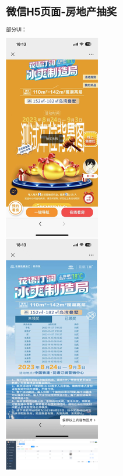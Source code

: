 # 微信H5页面-房地产抽奖

部分UI：

<img style="width:50%" src="./img/1.jpg">

<img style="width:50%" src="./img/2.jpg">

<img style="width:50%" src="./img/3.png">